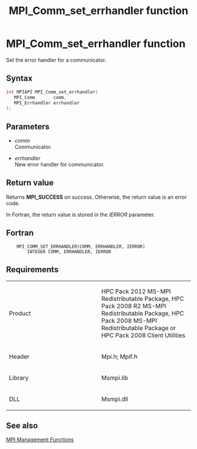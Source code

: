 ﻿---
title: MPI_Comm_set_errhandler function
TOCTitle: MPI_Comm_set_errhandler function
ms:assetid: 6e529f19-8012-4dd6-aaa0-1846088bf051
ms:mtpsurl: https://msdn.microsoft.com/en-us/library/Dn473281(v=VS.85)
ms:contentKeyID: 59360827
ms.date: 03/28/2018
mtps_version: v=VS.85
f1_keywords:
- MPI_COMM_SET_ERRHANDLER
- mpif/MPI_Comm_set_errhandler
- mpi/MPI_COMM_SET_ERRHANDLER
dev_langs:
- C++
- C
---

# MPI\_Comm\_set\_errhandler function

Set the error handler for a communicator.

## Syntax

``` c++
int MPIAPI MPI_Comm_set_errhandler(
   MPI_Comm       comm,
   MPI_Errhandler errhandler
);
```

## Parameters

  - *comm*  
    Communicator.

  - *errhandler*  
    New error handler for communicator.

## Return value

Returns **MPI\_SUCCESS** on success. Otherwise, the return value is an error code.

In Fortran, the return value is stored in the *IERROR* parameter.

## Fortran

``` FORTRAN
    MPI_COMM_SET_ERRHANDLER(COMM, ERRHANDLER, IERROR)
        INTEGER COMM, ERRHANDLER, IERROR
```

## Requirements

<table>
<colgroup>
<col style="width: 50%" />
<col style="width: 50%" />
</colgroup>
<tbody>
<tr class="odd">
<td><p>Product</p></td>
<td><p>HPC Pack 2012 MS-MPI Redistributable Package, HPC Pack 2008 R2 MS-MPI Redistributable Package, HPC Pack 2008 MS-MPI Redistributable Package or HPC Pack 2008 Client Utilities</p></td>
</tr>
<tr class="even">
<td><p>Header</p></td>
<td>Mpi.h;
Mpif.h</td>
</tr>
<tr class="odd">
<td><p>Library</p></td>
<td>Msmpi.lib</td>
</tr>
<tr class="even">
<td><p>DLL</p></td>
<td>Msmpi.dll</td>
</tr>
</tbody>
</table>


## See also

[MPI Management Functions](mpi-management-functions.md)

